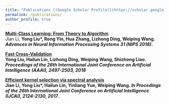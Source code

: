 ```yaml
---
title: "Publications [(Google Scholar Profile)](https://scholar.google.com/citations?user=IAJpTqYAAAAJ&hl=zh-CN)"
permalink: /publications/
author_profile: true
---
```

<b>[Multi-Class Learning: From Theory to Algorithm](http://IIE-liuyong.github.io/publications/nips2018-mc)</b> <br>
Jian Li, <b>Yong Liu*<b>, Rong Yin, Hua Zhang, Lizhong Ding, Weiping Wang. <i>Advances in Neural Information Processing Systems 31 (NIPS 2018)</i>.
  
<b>[Fast Cross-Validation](http://IIE-liuyong.github.io/publications/IJCAI2018-fcv)</b><br>
<b>Yong Liu<b>, Hailun Lin, Lizhong Ding, Weiping Wang, Shizhong Liao.<i> Proceedings of the 26th International Joint Conference on Artificial Intelligence (AAAI), 2497-2503, 2018</i>
  
<b>[Efficient kernel selection via spectral analysis](http://IIE-liuyong.github.io/publications/ijcai2017-sm)</b> <br>
Jian Li, <b>Yong Liu*<b>, Hailun Lin, Yinliang Yue, Weiping Wang. <i>In Procedings of the 26th International Joint Conference on Artificial Intelligence (IJCAI), 2124-2130, 2017</i>.
